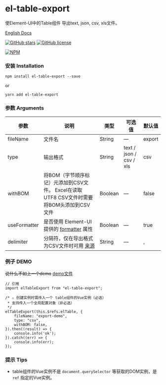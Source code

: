 # el-table-export
使Element-UI中的Table组件 导出text, json, csv, xls文件。

[English Docs](README.MD)

[![GitHub stars](https://img.shields.io/github/stars/tuanzisama/elTableExport)](https://github.com/tuanzisama/elTableExport/stargazers)
[![GitHub license](https://img.shields.io/github/license/tuanzisama/elTableExport)](https://github.com/tuanzisama/elTableExport/blob/master/LICENSE)

[![NPM](https://nodei.co/npm/el-table-export.png)](https://nodei.co/npm/el-table-export/)

### 安装 Installation

``` 
npm install el-table-export --save
```

or

``` 
yarn add el-table-export
```

### 参数 Arguments

| 参数 | 说明 | 类型 | 可选值 | 默认值 |
| ------ | ------ | ------ | ------ | ------ |
| fileName | 文件名 | String |  — |  export | 
| type | 输出格式 | String |  text / json / csv / xls |  csv | 
| withBOM | 将BOM（字节顺序标记）元添加到CSV文件。 Excel在读取UTF8 CSV文件时需要将BOM头添加到CSV文件 | Boolean |  — | false | 
| useFormatter | 是否使用 Element-UI 提供的 [formatter](https://element.eleme.cn/#/zh-CN/component/table#table-column-attributes) 属性 | Boolean |  — |  true |
| delimiter | 分隔符，仅在导出格式为CSV文件时可用 [来源](https://github.com/zheeeng/export-from-json/blob/master/src/exportFromJSON.ts#L26)| String | — | , |  

### 例子 DEMO

~~说什么不如上一个demo~~
[demo文件](./demo.vue)

``` 
// 引用
import elTableExport from "el-table-export";

/* ⚠ 创建实例时需传入一个 table组件的Vue实例（必选）
 * 支持传入一个全局配置对象（非必选）
 */
elTableExport(this.$refs.elTable, {
    fileName: "export-demo",
    type: "csv",
    withBOM: false,
}).then((result) => {
    console.info('ok');
}).catch((err) => {
    console.info(err);
});
```

### 提示 Tips

* table组件的Vue实例不是 `document.querySelector` 等获取的DOM实例，是 `ref` 指定的Vue实例。

